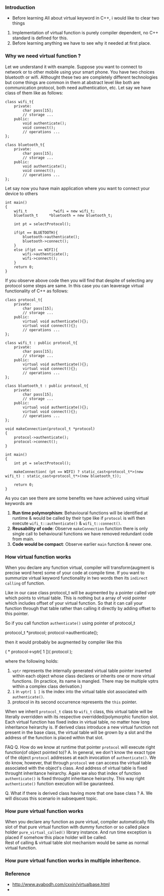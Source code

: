 ### Introduction
- Before learning All about virtual keyword in C++, i would like to clear two things 
1. Implementation of virtual function is purely compiler dependent, no C++ standard is defined for this.
2. Before learning anything we have to see why it needed at first place.

### Why we need virtual function ?
Let we understand it with example.
Suppose you want to connect to network or to other mobile using your smart phone.
You have two choices bluetooth or wifi.
Althought these two are completely different technologies but come things are common in them at abstract level like both are communication protocol, both need authentication, etc.
Let say we have class of them like as follows:
```
class wifi_t{
	private:
		char pass[15];
		// storage ...
	public:
		void authenticate();
		void connect();
		// operations ...
};

class bluetooth_t{
	private:
		char pass[15];
		// storage ...
	public:
		void authenticate();
		void connect();
		// operations ...
};
```
Let say now you have main application where you want to connect your device to others
```
int main()
{
	wifi_t 			  *wifi = new wifi_t;
	bluetooth_t 	*bluetooth = new bluetooth_t;

	int pt = selectProtocol();
	
	if(pt == BLUETOOTH){
		bluetooth->authenticate();
		bluetooth->connect();
	}
	else if(pt == WIFI){
		wifi->authenticate();
		wifi->connect();
	}
	return 0;
}
```
If you observe above code then you will find that despite of selecting any protocol some steps are same.
In this case you can leaverage virtual functionality of C++ as follows:

```
class protocol_t{
	private:
		char pass[15];
		// storage ...
	public:
		virtual void authenticate(){};
		virtual void connect(){};
		// operations ...
};

class wifi_t : public protocol_t{
	private:
		char pass[15];
		// storage ...
	public:
		virtual void authenticate(){};
		virtual void connect(){};
		// operations ...
};

class bluetooth_t : public protocol_t{
	private:
		char pass[15];
		// storage ...
	public:
		virtual void authenticate(){};
		virtual void connect(){};
		// operations ...
};

void makeConnection(protocol_t *protocol)
{
	protocol->authenticate();
	protocol->connect();
}	

int main()
{
	int pt = selectProtocol();
  
	makeConnection( (pt == WIFI) ? static_cast<protocol_t*>(new wifi_t) : static_cast<protocol_t*>(new bluetooth_t));	

	return 0;
}
```

As you can see there are some benefits we have achieved using virtual keywords are 
1. **Run time polymorphism**: Behavioural functions will be identified at runtime & would be called by their type like if `protocol` is wifi then execute `wifi_t::authenticate()` & `wifi_t::connect()`.
2. **Reusability of code**: Observe `makeConnection` function there is only single call to behavioural functions we have removed redundant code from main.
3. **Code would be compact**: Observe earlier `main` function & newer one.

### How virtual function works
When you declare any function virtual, compiler will transform(augment is precise word here) some of your code at compile time.
If you want to summurize virtual keyword functionality in two words then its `indirect calling` of function.

Like in our case class protocol_t will be augmented by a pointer called vptr which points to virtual table.
This is nothing but a array of void pointer which includes offset of your virtual function. So that it can call your function through that table rather than calling it directly by adding offset to this pointer.

So if you call function `authenticate()` using pointer of protocol_t 

protocol_t *protocol;
protocol->authenticate();

then it would probably be augmented by compiler like this

( * protocol->vptr[ 1 ])( protocol ); 

where the following holds:
1. `vptr` represents the internally generated virtual table pointer inserted within each object whose class
declares or inherits one or more virtual functions. (In practice, its name is mangled. There may be
multiple vptrs within a complex class derivation.)
2. `1` in `vptr[ 1 ]` is the index into the virtual table slot associated with `authenticate()`.
3. protocol in its second occurrence represents the `this` pointer.

When we inherit `protocol_t` class to `wifi_t` class, this virtual table will be literally overridden with its respective overridded/polymorphic function slot. Each virtual function has fixed index in virtual table, no matter how long inheritance heirarchy is.
If derived class introduce a new virtual function not present in the base class, the virtual table will be grown by a slot and the address of the function is placed within that slot.

FAQ
Q. How do we know at runtime that pointer `protocol` will execute right function(of object pointed to)?
A. In general, we don't know the exact type of the object `protocol` addresses at each invocation of `authenticate()`. 
We do know, however, that through `protocol` we can access the virtual table associated with the object's class.
And address of virtual table is fixed throught inheritance heirarchy.
Again we also that index of function `authenticate()` is fixed throught inheritance heirarchy.
This way right `authenticate()` function execution will be gauranteed. 

Q. What if there is derived class having more that one base class ?
A. We will discuss this scenario in subsequent topic.



### How pure virtual function works
When you declare any function as pure virtual, compiler automatically fills slot of that pure virtual function with dummy function or so called place holder `pure_virtual_called()` library instance. And run time exception is placed if somehow this place holder will be called.  
Rest of calling & virtual table slot mechanism would be same as normal virtual function.
### How pure virtual function works in multiple inheritence.



### Reference 
- http://www.avabodh.com/cxxin/virtualbase.html
- 
